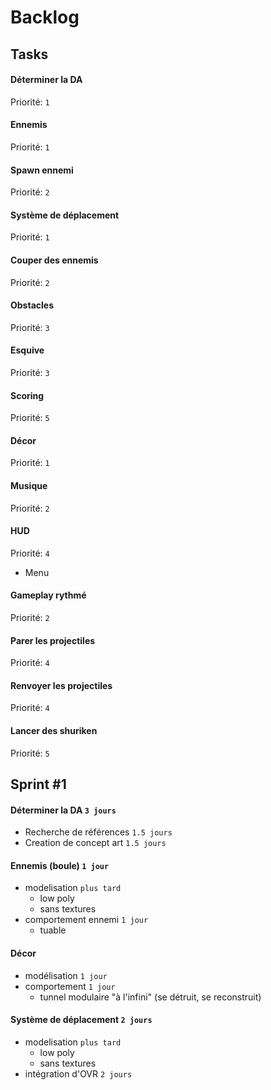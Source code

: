 # Backlog

## Tasks
#### Déterminer la DA
Priorité: `1`

#### Ennemis
Priorité: `1`

#### Spawn ennemi
Priorité: `2`

#### Système de déplacement
Priorité: `1`

#### Couper des ennemis
Priorité: `2`

#### Obstacles
Priorité: `3`

#### Esquive
Priorité: `3`

#### Scoring
Priorité: `5`

#### Décor
Priorité: `1`

#### Musique
Priorité: `2`

#### HUD
Priorité: `4`
- Menu

#### Gameplay rythmé
Priorité: `2`

#### Parer les projectiles
Priorité: `4`

#### Renvoyer les projectiles
Priorité: `4`

#### Lancer des shuriken
Priorité: `5`


## Sprint #1

#### Déterminer la DA `3 jours`
- Recherche de références `1.5 jours`
- Creation de concept art `1.5 jours`

#### Ennemis (boule) `1 jour`
- modelisation `plus tard`
  - low poly
  - sans textures
- comportement ennemi `1 jour`
  - tuable

#### Décor
- modélisation `1 jour`
- comportement `1 jour`
  - tunnel modulaire "à l'infini" (se détruit, se reconstruit)

#### Système de déplacement `2 jours`
- modelisation `plus tard`
  - low poly
  - sans textures
- intégration d'OVR `2 jours`


